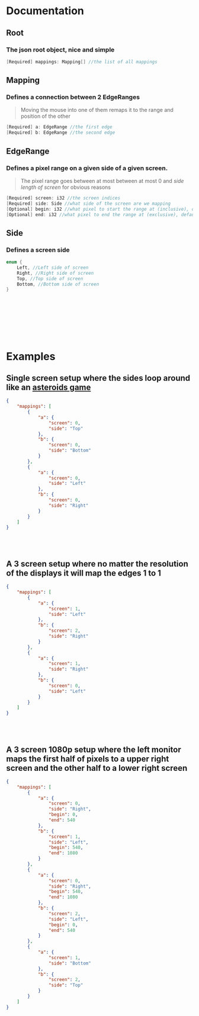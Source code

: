 # Documentation

## Root
### The json root object, nice and simple
```c#
[Required] mappings: Mapping[] //the list of all mappings
```

## Mapping
### Defines a connection between 2 EdgeRanges
> Moving the mouse into one of them remaps it to the range and position of the other
```c#
[Required] a: EdgeRange //the first edge
[Required] b: EdgeRange //the second edge
```

## EdgeRange
### Defines a pixel range on a given side of a given screen.
> The pixel range goes between at most between at most 0 and *side length of screen* for obvious reasons
```c#
[Required] screen: i32 //the screen indices
[Required] side: Side //what side of the screen are we mapping
[Optional] begin: i32 //what pixel to start the range at (inclusive), defaults to 0 if not specified
[Optional] end: i32 //what pixel to end the range at (exclusive), defaults to side length of screen if not specified
```

## Side
### Defines a screen side
```c#
enum {
	Left, //Left side of screen
	Right, //Right side of screen
	Top, //Top side of screen
	Bottom, //Bottom side of screen
}
```

<br></br>
<br></br>
<br></br>

# Examples
## Single screen setup where the sides loop around like an [asteroids game][1]
```json
{
	"mappings": [
		{
			"a": {
				"screen": 0,
				"side": "Top"
			},
			"b": {
				"screen": 0,
				"side": "Bottom"
			}
		},
		{
			"a": {
				"screen": 0,
				"side": "Left"
			},
			"b": {
				"screen": 0,
				"side": "Right"
			}
		}
	]
}
```
<br></br>
## A 3 screen setup where no matter the resolution of the displays it will map the edges 1 to 1
```json
{
	"mappings": [
		{
			"a": {
				"screen": 1,
				"side": "Left"
			},
			"b": {
				"screen": 2,
				"side": "Right"
			}
		},
		{
			"a": {
				"screen": 1,
				"side": "Right"
			},
			"b": {
				"screen": 0,
				"side": "Left"
			}
		}
	]
}
```
<br></br>
## A 3 screen 1080p setup where the left monitor maps the first half of pixels to a upper right screen and the other half to a lower right screen
```json
{
	"mappings": [
		{
			"a": {
				"screen": 0,
				"side": "Right",
				"begin": 0,
				"end": 540
			},
			"b": {
				"screen": 1,
				"side": "Left",
				"begin": 540,
				"end": 1080
			}
		},
		{
			"a": {
				"screen": 0,
				"side": "Right",
				"begin": 540,
				"end": 1080
			},
			"b": {
				"screen": 2,
				"side": "Left",
				"begin": 0,
				"end": 540
			}
		},
		{
			"a": {
				"screen": 1,
				"side": "Bottom"
			},
			"b": {
				"screen": 2,
				"side": "Top"
			}
		}
	]
}
```

[1]: https://letmegooglethat.com/?q=asteroids+game
